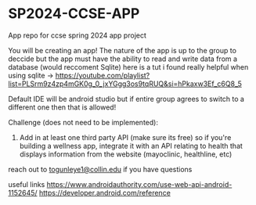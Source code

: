 # SP2024-CCSE-APP
App repo for ccse spring 2024 app project



You will be creating an app!
The nature of the app is up to the group to deccide but the app must have the ability to read and write data from a database (would reccoment Sqlite)
here is a tut i found really helpful when using sqlite -> https://youtube.com/playlist?list=PLSrm9z4zp4mGK0g_0_jxYGgg3os9tqRUQ&si=hPkaxw3Ef_c6Q8_5

Default IDE will be android studio but if entire group agrees to switch to a different one then that is allowed!

Challenge (does not need to be implemented):
  1. Add in at least one third party API (make sure its free) so if you're building a wellness app, integrate it with an API relating to health that displays information from the website (mayoclinic, healthline, etc)

reach out to togunleye1@collin.edu if you have questions

useful links
https://www.androidauthority.com/use-web-api-android-1152645/
https://developer.android.com/reference
